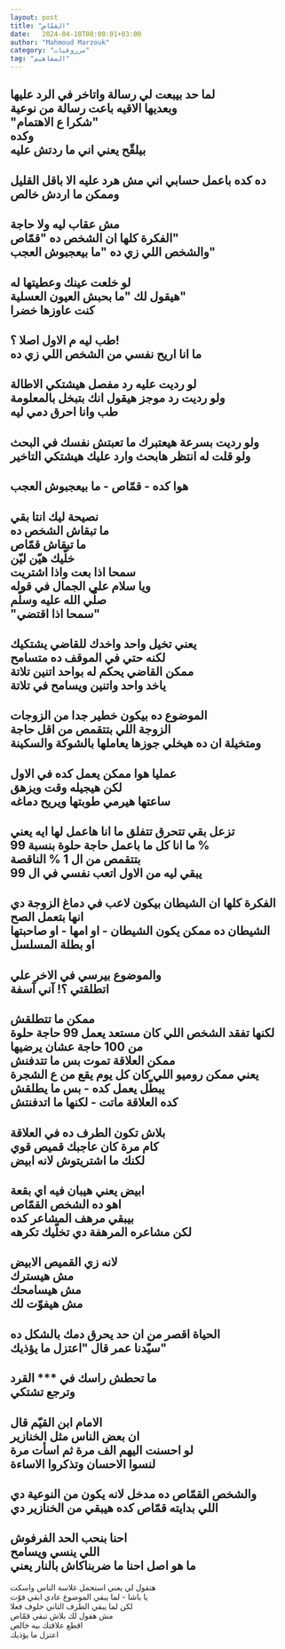 ```yaml
---
layout: post
title: "القمّاص"
date:   2024-04-10T00:00:01+03:00
author: "Mahmoud Marzouk"
category: "مرزوقيات"
tag: "المفاهيم"
---
```



لما حد بيبعت لي رسالة واتاخر في الرد عليها  
وبعديها الاقيه باعت رسالة من نوعية  
"شكرا ع الاهتمام"  
وكده  
بيلقّح يعني اني ما ردتش عليه  
-  
ده كده باعمل حسابي اني مش هرد عليه الا باقل
القليل  
وممكن ما اردش خالص  
-  
مش عقاب ليه ولا حاجة  
الفكرة كلها ان الشخص ده "قمّاص"  
والشخص اللي زي ده "ما بيعجبوش العجب"  
-  
لو خلعت عينك وعطيتها له  
هيقول لك "ما بحبش العيون العسلية"  
كنت عاوزها خضرا  
-  
طب ليه م الاول اصلا ؟!  
ما انا اريح نفسي من الشخص اللي زي ده  
-  
لو رديت عليه رد مفصل هيشتكي الاطالة  
ولو رديت رد موجز هيقول انك بتبخل بالمعلومة  
طب وانا احرق دمي ليه  
-  
ولو رديت بسرعة هيعتبرك ما تعبتش نفسك في البحث  
ولو قلت له انتظر هابحث وارد عليك هيشتكي التاخير  
-  
هوا كده - قمّاص - ما بيعجبوش العجب  
-  
نصيحة ليك انتا بقي  
ما تبقاش الشخص ده  
ما تبقاش قمّاص  
خلّيك هيّن ليّن  
سمحا اذا بعت واذا اشتريت  
ويا سلام علي الجمال في قوله  
صلّي الله عليه وسلّم  
"سمحا اذا اقتضي"  
-  
يعني تخيل واحد واخدك للقاضي يشتكيك  
لكنه حتي في الموقف ده متسامح  
ممكن القاضي يحكم له بواحد اتنين تلاتة  
ياخد واحد واتنين ويسامح في تلاتة  
-  
الموضوع ده بيكون خطير جدا من الزوجات  
الزوجة اللي بتتقمص من اقل حاجة  
ومتخيلة ان ده هيخلي جوزها يعاملها بالشوكة
والسكينة  
-  
عمليا هوا ممكن يعمل كده في الاول  
لكن هيجيله وقت ويزهق  
ساعتها هيرمي طوبتها ويريح دماغه  
-  
تزعل بقي تتحرق تتفلق ما انا هاعمل لها ايه يعني  
ما انا كل ما باعمل حاجة حلوة بنسبة 99 %  
بتتقمص من ال 1 % الناقصة  
يبقي ليه من الاول اتعب نفسي في ال 99  
-  
الفكرة كلها ان الشيطان بيكون لاعب في دماغ الزوجة
دي  
انها بتعمل الصح  
الشيطان ده ممكن يكون الشيطان - او امها - او
صاحبتها  
او بطلة المسلسل  
-  
والموضوع بيرسي في الاخر علي  
اتطلقتي ؟! آني آسفة  
-  
ممكن ما تتطلقش  
لكنها تفقد الشخص اللي كان مستعد يعمل 99 حاجة
حلوة  
من 100 حاجة عشان يرضيها  
ممكن العلاقة تموت بس ما تتدفنش  
يعني ممكن روميو اللي كان كل يوم يقع من ع الشجرة  
يبطّل يعمل كده - بس ما يطلقش  
كده العلاقة ماتت - لكنها ما اتدفنتش  
-  
بلاش تكون الطرف ده في العلاقة  
كام مرة كان عاجبك قميص قوي  
لكنك ما اشتريتوش لانه ابيض  
-  
ابيض يعني هيبان فيه اي بقعة  
اهو ده الشخص القمّاص  
بيبقي مرهف المشاعر كده  
لكن مشاعره المرهفة دي تخلّيك تكرهه  
-  
لانه زي القميص الابيض  
مش هيسترك  
مش هيسامحك  
مش هيفوّت لك  
-  
الحياة اقصر من ان حد يحرق دمك بالشكل ده  
سيّدنا عمر قال "اعتزل ما يؤذيك"  
-  
ما تحطش راسك في \*\*\* القرد  
وترجع تشتكي  
-  
الامام ابن القيّم قال  
ان بعض الناس مثل الخنازير  
لو احسنت اليهم الف مرة ثم اسأت مرة  
لنسوا الاحسان وتذكروا الاساءة  
-  
والشخص القمّاص ده مدخل لانه يكون من النوعية دي  
اللي بدايته قمّاص كده هيبقي من الخنازير دي  
-  
احنا بنحب الحد الفرفوش  
اللي ينسي ويسامح  
ما هو اصل احنا ما ضربناكاش بالنار يعني  
-  
هتقول لي يعني استحمل غلاسة الناس واسكت  
يا باشا - لما يبقي الموضوع عادي ابقي فوّت  
لكن لما يبقي الطرف التاني حلوف فعلا  
مش هقول لك بلاش تبقي قمّاص  
اقطع علاقتك بيه خالص  
اعتزل ما يؤذيك
